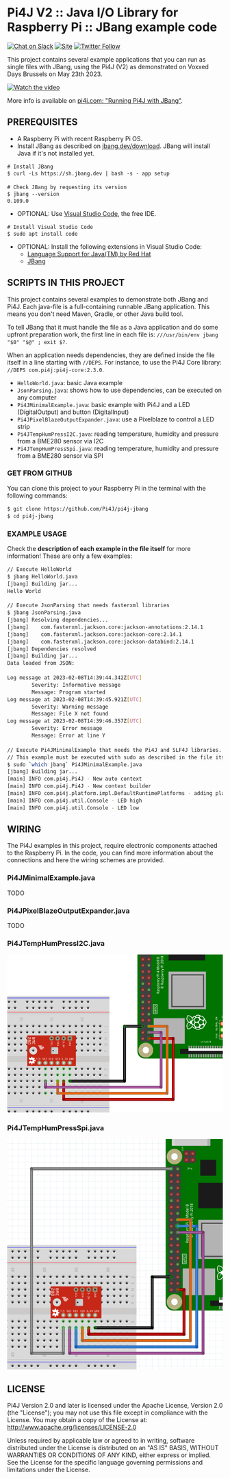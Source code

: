
Pi4J V2 :: Java I/O Library for Raspberry Pi :: JBang example code
==================================================================

[![Chat on Slack](https://img.shields.io/badge/Chat-on%20Slack-blue)](https://join.slack.com/t/pi4j/shared_invite/zt-1ttqt8wgj-E6t69qaLrNuCMPLiYnBCsg)
[![Site](https://img.shields.io/badge/Website-pi4j.com-green)](https://pi4j.com)
[![Twitter Follow](https://img.shields.io/twitter/follow/pi4j?label=Pi4J&style=social)](https://twitter.com/pi4j)

This project contains several example applications that you can run as single files with JBang, using the Pi4J (V2) as demonstrated on Voxxed Days Brussels on May 23th 2023.

[![Watch the video](https://img.youtube.com/vi/w4AR4hWP3Qk/maxresdefault.jpg)](https://youtu.be/w4AR4hWP3Qk)

More info is available on [pi4j.com: "Running Pi4J with JBang"](https://pi4j.com/documentation/building/jbang/).

## PREREQUISITES

* A Raspberry Pi with recent Raspberry Pi OS.
* Install JBang as described on [jbang.dev/download](https://www.jbang.dev/download/). JBang will install Java if it's not installed yet.
```shell
# Install JBang
$ curl -Ls https://sh.jbang.dev | bash -s - app setup

# Check JBang by requesting its version
$ jbang --version        
0.109.0
```
* OPTIONAL: Use [Visual Studio Code](https://code.visualstudio.com/), the free IDE.
```shell
# Install Visual Studio Code
$ sudo apt install code
```
* OPTIONAL: Install the following extensions in Visual Studio Code:
  * [Language Support for Java(TM) by Red Hat](https://marketplace.visualstudio.com/items?itemName=redhat.java)
  * [JBang](https://marketplace.visualstudio.com/items?itemName=jbangdev.jbang-vscode)

## SCRIPTS IN THIS PROJECT

This project contains several examples to demonstrate both JBang and Pi4J. Each java-file is a full-containing runnable JBang application. This means you don't need Maven, Gradle, or other Java build tool.

To tell JBang that it must handle the file as a Java application and do some upfront preparation work, the first line in each file is: `///usr/bin/env jbang "$0" "$@" ; exit $?`.

When an application needs dependencies, they are defined inside the file itself in a line starting with `//DEPS`. For instance, to use the Pi4J Core library: `//DEPS com.pi4j:pi4j-core:2.3.0`.

* `HelloWorld.java`: basic Java example
* `JsonParsing.java`: shows how to use dependencies, can be executed on any computer
* `Pi4JMinimalExample.java`: basic example with Pi4J and a LED (DigitalOutput) and button (DigitalInput)
* `Pi4JPixelBlazeOutputExpander.java`: use a Pixelblaze to control a LED strip
* `Pi4JTempHumPressI2C.java`: reading temperature, humidity and pressure from a BME280 sensor via I2C
* `Pi4JTempHumPressSpi.java`: reading temperature, humidity and pressure from a BME280 sensor via SPI

### GET FROM GITHUB

You can clone this project to your Raspberry Pi in the terminal with the following commands:

```bash
$ git clone https://github.com/Pi4J/pi4j-jbang
$ cd pi4j-jbang
```

### EXAMPLE USAGE

Check the **description of each example in the file itself** for more information! These are only a few examples:

```bash
// Execute HelloWorld 
$ jbang HelloWorld.java
[jbang] Building jar...
Hello World

// Execute JsonParsing that needs fasterxml libraries 
$ jbang JsonParsing.java 
[jbang] Resolving dependencies...
[jbang]    com.fasterxml.jackson.core:jackson-annotations:2.14.1
[jbang]    com.fasterxml.jackson.core:jackson-core:2.14.1
[jbang]    com.fasterxml.jackson.core:jackson-databind:2.14.1
[jbang] Dependencies resolved
[jbang] Building jar...
Data loaded from JSON:

Log message at 2023-02-08T14:39:44.342Z[UTC]
        Severity: Informative message
        Message: Program started
Log message at 2023-02-08T14:39:45.921Z[UTC]
        Severity: Warning message
        Message: File X not found
Log message at 2023-02-08T14:39:46.357Z[UTC]
        Severity: Error message
        Message: Error at line Y
        
// Execute Pi4JMinimalExample that needs the Pi4J and SLF4J libraries. 
// This example must be executed with sudo as described in the file itself.
$ sudo `which jbang` Pi4JMinimalExample.java
[jbang] Building jar...
[main] INFO com.pi4j.Pi4J - New auto context
[main] INFO com.pi4j.Pi4J - New context builder
[main] INFO com.pi4j.platform.impl.DefaultRuntimePlatforms - adding platform to managed platform map [id=raspberrypi; name=RaspberryPi Platform; priority=5; class=com.pi4j.plugin.raspberrypi.platform.RaspberryPiPlatform]
[main] INFO com.pi4j.util.Console - LED high
[main] INFO com.pi4j.util.Console - LED low
```

## WIRING

The Pi4J examples in this project, require electronic components attached to the Raspberry Pi. In the code, you can find more information about the connections and here the wiring schemes are provided.

### Pi4JMinimalExample.java

TODO

### Pi4JPixelBlazeOutputExpander.java

TODO

### Pi4JTempHumPressI2C.java

![BME280 Wiring with I2C](wiring/bme280_wiring_i2c_breadboard.png)

### Pi4JTempHumPressSpi.java

![BME280 Wiring with SPI](wiring/bme280_wiring_spi_breadboard.png)

## LICENSE

Pi4J Version 2.0 and later is licensed under the Apache License,
Version 2.0 (the "License"); you may not use this file except in
compliance with the License.  You may obtain a copy of the License at:
http://www.apache.org/licenses/LICENSE-2.0

Unless required by applicable law or agreed to in writing, software
distributed under the License is distributed on an "AS IS" BASIS,
WITHOUT WARRANTIES OR CONDITIONS OF ANY KIND, either express or implied.
See the License for the specific language governing permissions and
limitations under the License.

